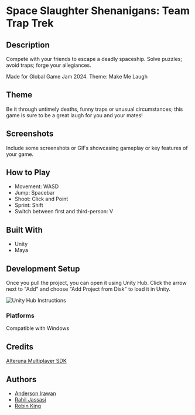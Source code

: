 # Space Slaughter Shenanigans: Team Trap Trek

## Description

Compete with your friends to escape a deadly spaceship. Solve puzzles; avoid traps; forge your allegiances.

Made for Global Game Jam 2024. Theme: Make Me Laugh

## Theme

Be  it through untimely deaths, funny traps or unusual circumstances; this game is sure to be a great laugh for you and your mates!

## Screenshots

Include some screenshots or GIFs showcasing gameplay or key features of your game.

## How to Play

- Movement: WASD
- Jump: Spacebar
- Shoot: Click and Point
- Sprint: Shift
- Switch between first and third-person: V

## Built With

- Unity
- Maya

## Development Setup

Once you pull the project, you can open it using Unity Hub. Click the arrow next to "Add" and choose "Add Project from Disk" to load it in Unity.

![Unity Hub Instructions](../screenshots/unity-hub.png)

### Platforms

Compatible with Windows

## Credits

[Alteruna Multiplayer SDK](https://www.alteruna.com/)

## Authors

- [Anderson Irawan](https://github.com/AndersonIrawan)
- [Rahil Jassasi](https://github.com/R-Jassasi)
- [Robin King](https://github.com/robeecodes)